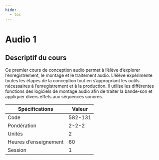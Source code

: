 ```yaml
---
hide:
  - toc
---
```


# Audio 1

## Descriptif du cours

Ce premier cours de conception audio permet à l’élève d’explorer l’enregistrement, le montage et le traitement audio. L’élève expérimente toutes les étapes de la conception tout en s’appropriant les outils nécessaires à l’enregistrement et à la production. Il utilise les différentes fonctions des logiciels de montage audio afin de traiter la bande-son et appliquer divers effets aux séquences sonores.

| Spécifications        | Valeur  |
| --------------------- | ------- |
| Code                  | 582-131 |
| Pondération           | 2-2-2   |
| Unités                | 2       |
| Heures d’enseignement | 60      |
| Session               | 1       |